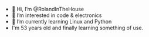 - 👋 Hi, I’m @RolandInTheHouse
- 👀 I’m interested in code & electronics
- 🌱 I’m currently learning Linux and Python
- I'm 53 years old and finally learning something of use. 

<!---
RolandInTheHouse/RolandInTheHouse is a ✨ special ✨ repository because its `README.md` (this file) appears on your GitHub profile.
You can click the Preview link to take a look at your changes.
--->
